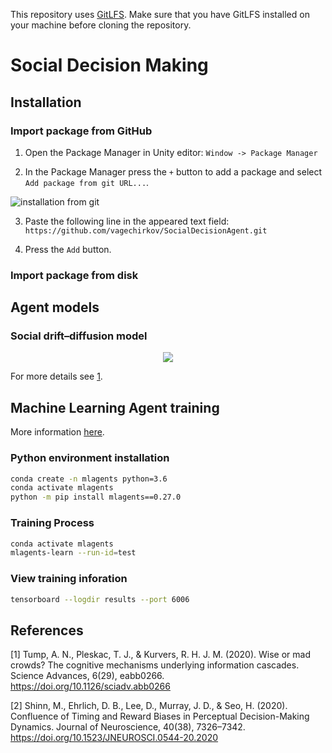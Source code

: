 This repository uses [GitLFS](https://git-lfs.github.com/). Make sure that you have GitLFS installed on your machine before cloning the repository. 

# Social Decision Making


## Installation

### Import package from GitHub

1. Open the Package Manager in Unity editor: `Window -> Package Manager`

2. In the Package Manager press the `+` button to add a package and select `Add package from git URL...`.

![installation from git](docs/installation_from_git.png)

3. Paste the following line in the appeared text field: `https://github.com/vagechirkov/SocialDecisionAgent.git`

4. Press the `Add` button.


### Import package from disk


## Agent models

### Social drift–diffusion model

<p align="center">
<img src="https://render.githubusercontent.com/render/math?math=%5CLarge%20L(t%2B%5CDelta%20t)%20%3D%20L(t)%2B%5Cbegin%7Bbmatrix%7D%20%5Cdelta_p%20%2B%20%5Cdelta_s%20%5Cend%7Bbmatrix%7D%5Ctimes%20%5CDelta%20t%20%2B%20%5Csqrt%7B%5CDelta%20t%7D%20%5Ctimes%20%5Cepsilon">
</p>

For more details see [1](#1).

## Machine Learning Agent training
More information [here](https://github.com/Unity-Technologies/ml-agents/blob/release_18_docs/docs/Readme.md).

### Python environment installation
```bash
conda create -n mlagents python=3.6
conda activate mlagents   
python -m pip install mlagents==0.27.0 
```

### Training Process
```bash
conda activate mlagents  
mlagents-learn --run-id=test 
```

### View training inforation
```bash
tensorboard --logdir results --port 6006 
```


## References

<a id="1">[1]</a>
Tump, A. N., Pleskac, T. J., & Kurvers, R. H. J. M. (2020). Wise or mad crowds? The cognitive mechanisms underlying information cascades. Science Advances, 6(29), eabb0266. https://doi.org/10.1126/sciadv.abb0266

<a id="2">[2]</a>
Shinn, M., Ehrlich, D. B., Lee, D., Murray, J. D., & Seo, H. (2020). Confluence of Timing and Reward Biases in Perceptual Decision-Making Dynamics. Journal of Neuroscience, 40(38), 7326–7342. https://doi.org/10.1523/JNEUROSCI.0544-20.2020
